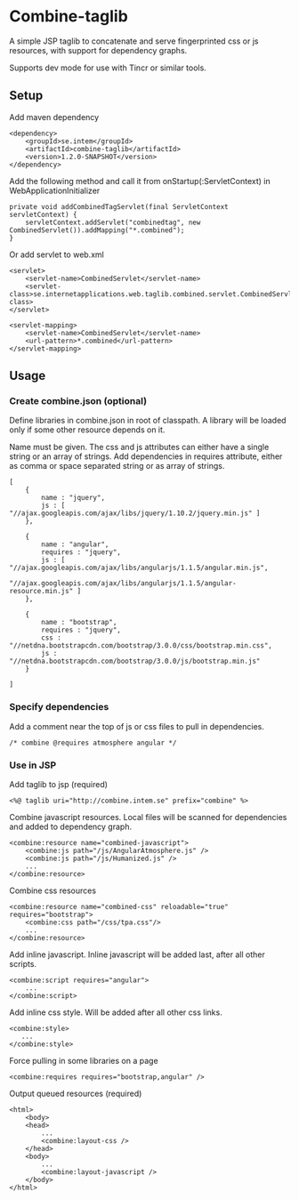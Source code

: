 # Combine-taglib #
A simple JSP taglib to concatenate and serve fingerprinted css or js resources, with support for dependency graphs.

Supports dev mode for use with Tincr or similar tools.

## Setup ##

Add maven dependency

    <dependency>
        <groupId>se.intem</groupId>
        <artifactId>combine-taglib</artifactId>
        <version>1.2.0-SNAPSHOT</version>
    </dependency>

Add the following method and call it from onStartup(:ServletContext) in WebApplicationInitializer

    private void addCombinedTagServlet(final ServletContext servletContext) {
        servletContext.addServlet("combinedtag", new CombinedServlet()).addMapping("*.combined");
    }


Or add servlet to web.xml

    <servlet>
        <servlet-name>CombinedServlet</servlet-name>
        <servlet-class>se.internetapplications.web.taglib.combined.servlet.CombinedServlet</servlet-class>
    </servlet>

    <servlet-mapping>
        <servlet-name>CombinedServlet</servlet-name>
        <url-pattern>*.combined</url-pattern>
    </servlet-mapping>
    

    
    
## Usage ##

### Create combine.json (optional) ###
Define libraries in combine.json in root of classpath. A library will be loaded only if some other resource depends on it.

Name must be given. The css and js attributes can either have a single string or an array of strings. Add dependencies in requires attribute, either as comma or space separated string or as array of strings.
    

    [
        {
            name : "jquery",
            js : [ "//ajax.googleapis.com/ajax/libs/jquery/1.10.2/jquery.min.js" ]
        },

        {
            name : "angular",
            requires : "jquery",
            js : [ "//ajax.googleapis.com/ajax/libs/angularjs/1.1.5/angular.min.js",
                    "//ajax.googleapis.com/ajax/libs/angularjs/1.1.5/angular-resource.min.js" ]
        },

        {
            name : "bootstrap",
            requires : "jquery",
            css : "//netdna.bootstrapcdn.com/bootstrap/3.0.0/css/bootstrap.min.css",
            js : "//netdna.bootstrapcdn.com/bootstrap/3.0.0/js/bootstrap.min.js"
        }

    ]


### Specify dependencies ###
Add a comment near the top of js or css files to pull in dependencies.
    
    /* combine @requires atmosphere angular */

### Use in JSP ###

Add taglib to jsp (required)

    <%@ taglib uri="http://combine.intem.se" prefix="combine" %>
    
Combine javascript resources. Local files will be scanned for dependencies and added to dependency graph.


    <combine:resource name="combined-javascript">
        <combine:js path="/js/AngularAtmosphere.js" />
        <combine:js path="/js/Humanized.js" />
        ...
    </combine:resource>
    
Combine css resources

    <combine:resource name="combined-css" reloadable="true" requires="bootstrap">
        <combine:css path="/css/tpa.css"/>
        ...
    </combine:resource>

Add inline javascript. Inline javascript will be added last, after all other scripts.

    <combine:script requires="angular">
        ...
    </combine:script>
    
Add inline css style. Will be added after all other css links.

    <combine:style>
       ...
    </combine:style>

Force pulling in some libraries on a page

    <combine:requires requires="bootstrap,angular" />

Output queued resources (required)

    <html>
        <body>
        <head>
            ...
            <combine:layout-css />
        </head>
        <body>
            ...
            <combine:layout-javascript />
        </body>
    </html>



